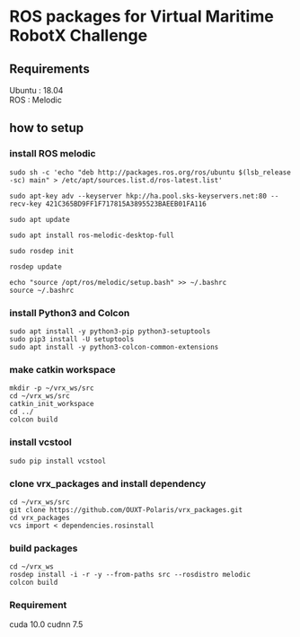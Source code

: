 # ROS packages for Virtual Maritime RobotX Challenge

## Requirements
Ubuntu : 18.04  
ROS : Melodic  

## how to setup
### install ROS melodic  

```
sudo sh -c 'echo "deb http://packages.ros.org/ros/ubuntu $(lsb_release -sc) main" > /etc/apt/sources.list.d/ros-latest.list'  

sudo apt-key adv --keyserver hkp://ha.pool.sks-keyservers.net:80 --recv-key 421C365BD9FF1F717815A3895523BAEEB01FA116  

sudo apt update  

sudo apt install ros-melodic-desktop-full  

sudo rosdep init

rosdep update

echo "source /opt/ros/melodic/setup.bash" >> ~/.bashrc
source ~/.bashrc
```

### install Python3 and Colcon

```
sudo apt install -y python3-pip python3-setuptools
sudo pip3 install -U setuptools
sudo apt install -y python3-colcon-common-extensions
```

### make catkin workspace

```
mkdir -p ~/vrx_ws/src
cd ~/vrx_ws/src
catkin_init_workspace
cd ../
colcon build
```

### install vcstool

```
sudo pip install vcstool
```

### clone vrx_packages and install dependency

```
cd ~/vrx_ws/src
git clone https://github.com/OUXT-Polaris/vrx_packages.git
cd vrx_packages
vcs import < dependencies.rosinstall
```

### build packages

```
cd ~/vrx_ws
rosdep install -i -r -y --from-paths src --rosdistro melodic
colcon build
```

### Requirement
cuda 10.0
cudnn 7.5
